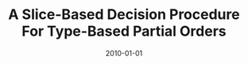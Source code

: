 ---
title: "A Slice-Based Decision Procedure For Type-Based Partial Orders"
date: 2010-01-01
venue: "Automated Reasoning, 5th International Joint Conference, IJCAR 2010, Edinburgh, UK, July 16-19, 2010. Proceedings"
paperurl: https://doi.org/10.1007/978-3-642-14203-1_14
authors: "Elena Sherman, Brady J Garvin and Matthew B Dwyer"
awards: ""
---